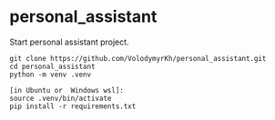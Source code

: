# personal_assistant
Start personal assistant project.

```
git clone https://github.com/VolodymyrKh/personal_assistant.git
cd personal_assistant
python -m venv .venv

[in Ubuntu or  Windows wsl]:
source .venv/bin/activate
pip install -r requirements.txt
```
